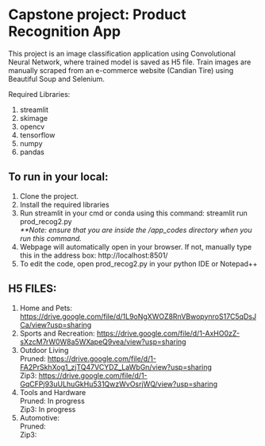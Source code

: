 # Capstone project: Product Recognition App

This project is an image classification application using Convolutional Neural Network, where trained model is saved as H5 file. Train images are manually scraped from an e-commerce website (Candian Tire) using Beautiful Soup and Selenium.

Required Libraries:

1. streamlit
2. skimage
3. opencv
4. tensorflow
5. numpy
6. pandas

## To run in your local:

1. Clone the project.
2. Install the required libraries 
3. Run streamlit in your cmd or conda using this command: streamlit run prod_recog2.py <br>
   <i>**Note: ensure that you are inside the <project>/app_codes directory when you run this command.</i>
4. Webpage will automatically open in your browser. If not, manually type this in the address box: http://localhost:8501/
5. To edit the code, open prod_recog2.py in your python IDE or Notepad++

## H5 FILES:
1. Home and Pets: https://drive.google.com/file/d/1L9oNgXWOZ8RnVBwopynroS17C5qDsJCa/view?usp=sharing <br>
2. Sports and Recreation: https://drive.google.com/file/d/1-AxHO0zZ-sXzcM7rW0W8a5WXapeQ9vea/view?usp=sharing <br>
3. Outdoor Living <br>
   Pruned: https://drive.google.com/file/d/1-FA2PrSkhXog1_zjTQ47VCYDZ_LaWbGn/view?usp=sharing <br>
   Zip3: https://drive.google.com/file/d/1-GqCFPj93uULhuGkHu531QwzWvOsrjWQ/view?usp=sharing <br>
4. Tools and Hardware <br>
   Pruned: In progress <br>
   Zip3: In progress <br>
5. Automotive: <br>
   Pruned: <br>
   Zip3:
